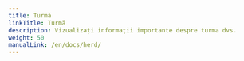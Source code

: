 ```yaml
---
title: Turmă
linkTitle: Turmă
description: Vizualizați informații importante despre turma dvs.
weight: 50
manualLink: /en/docs/herd/
---
```

<script>
  window.location.href = "/en/docs/herd/";
</script>
